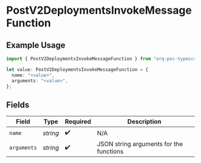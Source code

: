 # PostV2DeploymentsInvokeMessageFunction

## Example Usage

```typescript
import { PostV2DeploymentsInvokeMessageFunction } from "orq-poc-typescript/models/operations";

let value: PostV2DeploymentsInvokeMessageFunction = {
  name: "<value>",
  arguments: "<value>",
};
```

## Fields

| Field                                   | Type                                    | Required                                | Description                             |
| --------------------------------------- | --------------------------------------- | --------------------------------------- | --------------------------------------- |
| `name`                                  | *string*                                | :heavy_check_mark:                      | N/A                                     |
| `arguments`                             | *string*                                | :heavy_check_mark:                      | JSON string arguments for the functions |